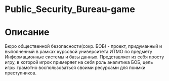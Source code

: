 # Public_Security_Bureau-game
# Описание
Бюро общественной безопасности(сокр. БОБ) - проект, придуманный и выполненный в рамках курсовой университета ИТМО по предмету Информационные системы и базы данных.
Представляет из себя просту игру, в которой игрок примеряет на себя роль аналитика БОБ, цель игры грамотно воспользоваться своими ресурсами для поимки преступников.
